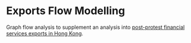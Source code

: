 # Exports Flow Modelling

Graph flow analysis to supplement an analysis into [post-protest financial services exports in Hong Kong](https://drive.google.com/open?id=1aO8_OP38dIkf1GFMKMQfabVm2Y31pLnA).
